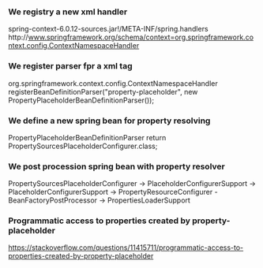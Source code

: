 ### We registry a new xml handler
spring-context-6.0.12-sources.jar!/META-INF/spring.handlers
    http\://www.springframework.org/schema/context=org.springframework.context.config.ContextNamespaceHandler

### We register parser fpr a xml tag 
org.springframework.context.config.ContextNamespaceHandler
    registerBeanDefinitionParser("property-placeholder", new PropertyPlaceholderBeanDefinitionParser());

### We define a new spring bean for property resolving
PropertyPlaceholderBeanDefinitionParser
    return PropertySourcesPlaceholderConfigurer.class;

### We post procession spring bean with property resolver
PropertySourcesPlaceholderConfigurer 
    -> PlaceholderConfigurerSupport
        -> PlaceholderConfigurerSupport
            -> PropertyResourceConfigurer - BeanFactoryPostProcessor
                -> PropertiesLoaderSupport


### Programmatic access to properties created by property-placeholder
https://stackoverflow.com/questions/11415711/programmatic-access-to-properties-created-by-property-placeholder